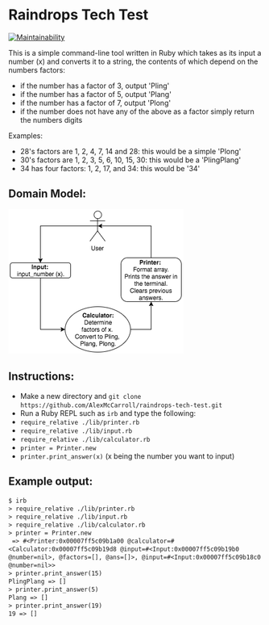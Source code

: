 # Raindrops Tech Test

[![Maintainability](https://api.codeclimate.com/v1/badges/1d5216502414ddd0e1f4/maintainability)](https://codeclimate.com/github/AlexMcCarroll/raindrops-tech-test/maintainability)

This is a simple command-line tool written in Ruby which takes as its input a number (x) and converts it to a string, the contents of which depend on the numbers factors:

- if the number has a factor of 3, output 'Pling'
- if the number has a factor of 5, output 'Plang'
- if the number has a factor of 7, output 'Plong'
- if the number does not have any of the above as a factor simply return the numbers digits

Examples:
- 28's factors are 1, 2, 4, 7, 14 and 28: this would be a simple 'Plong'
- 30's factors are 1, 2, 3, 5, 6, 10, 15, 30: this would be a 'PlingPlang'
- 34 has four factors: 1, 2, 17, and 34: this would be '34'

## Domain Model:

![alt-text](https://github.com/AlexMcCarroll/raindrops-tech-test/blob/master/raindrops.png)

## Instructions:

- Make a new directory and `git clone https://github.com/AlexMcCarroll/raindrops-tech-test.git`
- Run a Ruby REPL such as `irb` and type the following:
- `require_relative ./lib/printer.rb`
- `require_relative ./lib/input.rb`
- `require_relative ./lib/calculator.rb`
- `printer = Printer.new`
- `printer.print_answer(x)` (x being the number you want to input)


## Example output:
```
$ irb
> require_relative ./lib/printer.rb
> require_relative ./lib/input.rb
> require_relative ./lib/calculator.rb
> printer = Printer.new
 => #<Printer:0x00007ff5c09b1a00 @calculator=#<Calculator:0x00007ff5c09b19d8 @input=#<Input:0x00007ff5c09b19b0 @number=nil>, @factors=[], @ans=[]>, @input=#<Input:0x00007ff5c09b18c0 @number=nil>>
> printer.print_answer(15)
PlingPlang => []
> printer.print_answer(5)
Plang => []
> printer.print_answer(19)
19 => []
```
